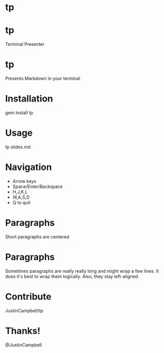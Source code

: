# tp

# tp

Terminal Presenter

# tp

Presents Markdown in your terminal

# Installation

gem install tp

# Usage

tp slides.md

# Navigation

* Arrow keys
* Space/Enter/Backspace
* H,J,K,L
* W,A,S,D
* Q to quit

# Paragraphs

Short paragraphs are centered

# Paragraphs

Sometimes paragraphs are really really long and might wrap a few lines. It does it's best to wrap them logically. Also, they stay left-aligned.

# Contribute

JustinCampbell/tp

# Thanks!

@JustinCampbell
